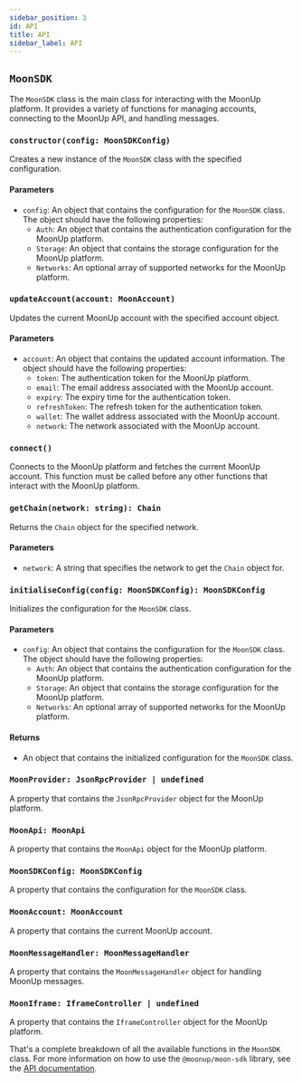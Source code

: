 ```yaml
---
sidebar_position: 3
id: API
title: API
sidebar_label: API
---
```

## `MoonSDK`

The `MoonSDK` class is the main class for interacting with the MoonUp platform. It provides a variety of functions for managing accounts, connecting to the MoonUp API, and handling messages.

### `constructor(config: MoonSDKConfig)`

Creates a new instance of the `MoonSDK` class with the specified configuration.

#### Parameters

- `config`: An object that contains the configuration for the `MoonSDK` class. The object should have the following properties:
  - `Auth`: An object that contains the authentication configuration for the MoonUp platform.
  - `Storage`: An object that contains the storage configuration for the MoonUp platform.
  - `Networks`: An optional array of supported networks for the MoonUp platform.

### `updateAccount(account: MoonAccount)`

Updates the current MoonUp account with the specified account object.

#### Parameters

- `account`: An object that contains the updated account information. The object should have the following properties:
  - `token`: The authentication token for the MoonUp platform.
  - `email`: The email address associated with the MoonUp account.
  - `expiry`: The expiry time for the authentication token.
  - `refreshToken`: The refresh token for the authentication token.
  - `wallet`: The wallet address associated with the MoonUp account.
  - `network`: The network associated with the MoonUp account.

### `connect()`

Connects to the MoonUp platform and fetches the current MoonUp account. This function must be called before any other functions that interact with the MoonUp platform.

### `getChain(network: string): Chain`

Returns the `Chain` object for the specified network.

#### Parameters

- `network`: A string that specifies the network to get the `Chain` object for.

### `initialiseConfig(config: MoonSDKConfig): MoonSDKConfig`

Initializes the configuration for the `MoonSDK` class.

#### Parameters

- `config`: An object that contains the configuration for the `MoonSDK` class. The object should have the following properties:
  - `Auth`: An object that contains the authentication configuration for the MoonUp platform.
  - `Storage`: An object that contains the storage configuration for the MoonUp platform.
  - `Networks`: An optional array of supported networks for the MoonUp platform.

#### Returns

- An object that contains the initialized configuration for the `MoonSDK` class.

### `MoonProvider: JsonRpcProvider | undefined`

A property that contains the `JsonRpcProvider` object for the MoonUp platform.

### `MoonApi: MoonApi`

A property that contains the `MoonApi` object for the MoonUp platform.

### `MoonSDKConfig: MoonSDKConfig`

A property that contains the configuration for the `MoonSDK` class.

### `MoonAccount: MoonAccount`

A property that contains the current MoonUp account.

### `MoonMessageHandler: MoonMessageHandler`

A property that contains the `MoonMessageHandler` object for handling MoonUp messages.

### `MoonIframe: IframeController | undefined`

A property that contains the `IframeController` object for the MoonUp platform.

That's a complete breakdown of all the available functions in the `MoonSDK` class. For more information on how to use the `@moonup/moon-sdk` library, see the [API documentation](api.md).